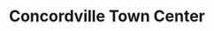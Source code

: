 ---
title: "Concordville Town Center"
url: /glen-mills/concordville-town-center/
shop: Einkaufszentrum
---